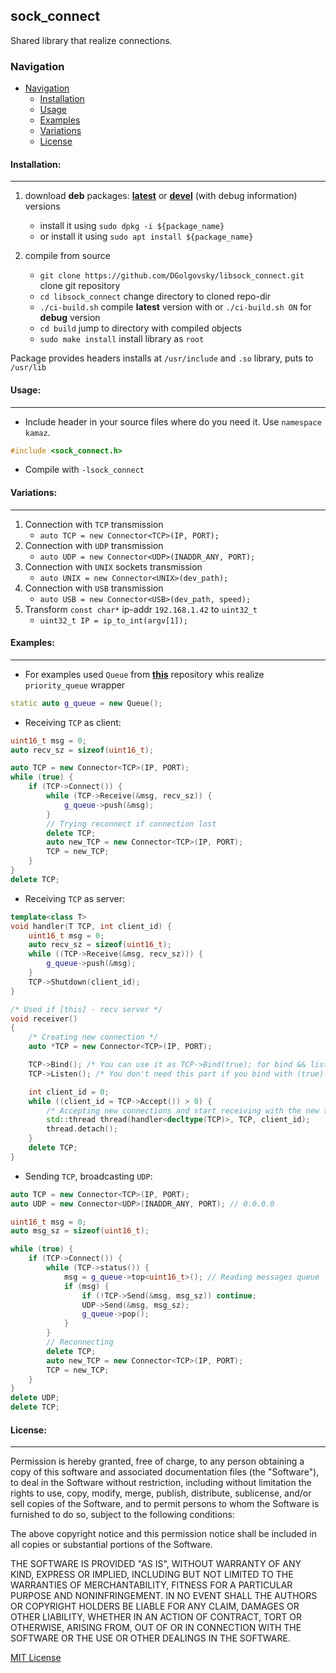 ## sock_connect

Shared library that realize connections.

### Navigation

<!-- TOC -->

- [Navigation](#sock_connect)    
    - [Installation](#installation)
    - [Usage](#usage)
    - [Examples](#examples)
    - [Variations](#variations)
    - [License](#license)

<!-- /TOC -->

#### Installation:

---
1. download **deb** packages: [**latest**](https://github.com/DGolgovsky/libsock_connect/raw/master/packages/build/sock_connect-0.1-Linux.deb "Latest stable package")
or [**devel**](https://github.com/DGolgovsky/libsock_connect/raw/master/packages/devel/sock_connect-0.1-Linux.deb "Debug package") (with debug information) versions

    * install it using `sudo dpkg -i ${package_name}`
    * or install it using `sudo apt install ${package_name}` 

2. compile from source
    * `git clone https://github.com/DGolgovsky/libsock_connect.git` clone git repository 
    * `cd libsock_connect` change directory to cloned repo-dir
    * `./ci-build.sh` compile **latest** version with or `./ci-build.sh ON` for **debug** version
    * `cd build` jump to directory with compiled objects
    * `sudo make install` install library as `root`

Package provides headers installs at `/usr/include` and `.so` library, puts to `/usr/lib`

#### Usage:

---
* Include header in your source files where do you need it. Use `namespace kamaz`.
```cpp
#include <sock_connect.h>
```

* Compile with `-lsock_connect` 

#### Variations:

---

1. Connection with `TCP` transmission
    * `auto TCP = new Connector<TCP>(IP, PORT);`
2. Connection with `UDP` transmission
    * `auto UDP = new Connector<UDP>(INADDR_ANY, PORT);`
3. Connection with `UNIX` sockets transmission
    * `auto UNIX = new Connector<UNIX>(dev_path);`
4. Connection with `USB` transmission
    * `auto USB = new Connector<USB>(dev_path, speed);`
5. Transform `const char*` ip-addr `192.168.1.42` to `uint32_t`
    * `uint32_t IP = ip_to_int(argv[1]);`

#### Examples:

---
* For examples used `Queue` from [**this**](https://github.com/DGolgovsky/data "Wrapper for message structure to send/recv at control system") repository whis realize `priority_queue` wrapper
```cpp
static auto g_queue = new Queue();
```
* Receiving `TCP` as client:
```cpp
uint16_t msg = 0;
auto recv_sz = sizeof(uint16_t);

auto TCP = new Connector<TCP>(IP, PORT);
while (true) {
    if (TCP->Connect()) {
        while (TCP->Receive(&msg, recv_sz)) {
            g_queue->push(&msg);
        }
        // Trying reconnect if connection lost
        delete TCP;
        auto new_TCP = new Connector<TCP>(IP, PORT);
        TCP = new_TCP;
    }
}
delete TCP;
```
* Receiving `TCP` as server:
```cpp
template<class T>
void handler(T TCP, int client_id) {
    uint16_t msg = 0;
    auto recv_sz = sizeof(uint16_t);
    while ((TCP->Receive(&msg, recv_sz))) {
        g_queue->push(&msg);
    }
    TCP->Shutdown(client_id);
}

/* Used if [this] - recv server */
void receiver()
{
    /* Creating new connection */
    auto *TCP = new Connector<TCP>(IP, PORT);

    TCP->Bind(); /* You can use it as TCP->Bind(true); for bind && listen */
    TCP->Listen(); /* You don't need this part if you bind with (true) option */

    int client_id = 0;
    while ((client_id = TCP->Accept()) > 0) {
        /* Accepting new connections and start receiving with the new thread */
        std::thread thread(handler<decltype(TCP)>, TCP, client_id);
        thread.detach();
    }
    delete TCP;
}
```
* Sending `TCP`, broadcasting `UDP`:
```cpp
auto TCP = new Connector<TCP>(IP, PORT);
auto UDP = new Connector<UDP>(INADDR_ANY, PORT); // 0.0.0.0

uint16_t msg = 0;
auto msg_sz = sizeof(uint16_t);

while (true) {
    if (TCP->Connect()) {
        while (TCP->status()) {
            msg = g_queue->top<uint16_t>(); // Reading messages queue
            if (msg) {
                if (!TCP->Send(&msg, msg_sz)) continue;
                UDP->Send(&msg, msg_sz);
                g_queue->pop();
            }
        }
        // Reconnecting
        delete TCP;
        auto new_TCP = new Connector<TCP>(IP, PORT);
        TCP = new_TCP;
    }
}
delete UDP;
delete TCP;
```
#### License:

---

Permission is hereby granted, free of charge, to any person obtaining a copy
of this software and associated documentation files (the "Software"), to deal
in the Software without restriction, including without limitation the rights
to use, copy, modify, merge, publish, distribute, sublicense, and/or sell
copies of the Software, and to permit persons to whom the Software is
furnished to do so, subject to the following conditions:

The above copyright notice and this permission notice shall be included in all
copies or substantial portions of the Software.

THE SOFTWARE IS PROVIDED "AS IS", WITHOUT WARRANTY OF ANY KIND, EXPRESS OR
IMPLIED, INCLUDING BUT NOT LIMITED TO THE WARRANTIES OF MERCHANTABILITY,
FITNESS FOR A PARTICULAR PURPOSE AND NONINFRINGEMENT. IN NO EVENT SHALL THE
AUTHORS OR COPYRIGHT HOLDERS BE LIABLE FOR ANY CLAIM, DAMAGES OR OTHER
LIABILITY, WHETHER IN AN ACTION OF CONTRACT, TORT OR OTHERWISE, ARISING FROM,
OUT OF OR IN CONNECTION WITH THE SOFTWARE OR THE USE OR OTHER DEALINGS IN THE
SOFTWARE.

[MIT License](../blob/master/LICENSE)